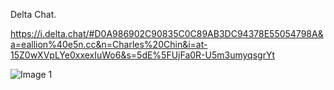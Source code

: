 Delta Chat.

<https://i.delta.chat/#D0A986902C90835C0C89AB3DC94378E55054798A&a=eallion%40e5n.cc&n=Charles%20Chin&i=at-15Z0wXVpLYe0xxexIuWo6&s=5dE%5FUjFa0R-U5m3umyqsgrYt>

![Image 1](https://files.e5n.cc/media_attachments/files/114/942/971/407/139/204/original/b821d2c9c975f981.png)
